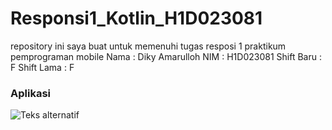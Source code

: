 # Responsi1_Kotlin_H1D023081
repository ini saya buat untuk memenuhi tugas resposi 1 praktikum pemprograman mobile 
Nama : Diky Amarulloh
NIM : H1D023081
Shift Baru : F
Shift Lama : F

### Aplikasi

![Teks alternatif](responsi1.gif)
